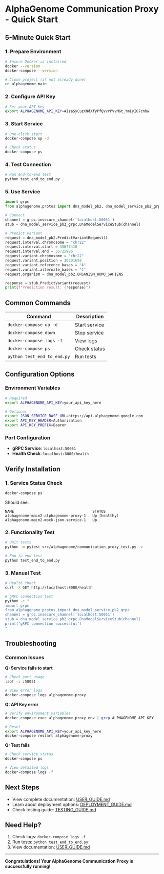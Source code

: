 # AlphaGenome Communication Proxy - Quick Start

## 5-Minute Quick Start

### 1. Prepare Environment

```bash
# Ensure Docker is installed
docker --version
docker-compose --version

# Clone project (if not already done)
cd alphagenome-main
```

### 2. Configure API Key

```bash
# Set your API Key
export ALPHAGENOME_API_KEY=AIzaSyCuzXNdXfyPfQVvrPVvMGt_YmIyI07cnbw
```

### 3. Start Service

```bash
# One-click start
docker-compose up -d

# Check status
docker-compose ps
```

### 4. Test Connection

```bash
# Run end-to-end test
python test_end_to_end.py
```

### 5. Use Service

```python
import grpc
from alphagenome.protos import dna_model_pb2, dna_model_service_pb2_grpc

# Connect
channel = grpc.insecure_channel('localhost:50051')
stub = dna_model_service_pb2_grpc.DnaModelServiceStub(channel)

# Predict variant
request = dna_model_pb2.PredictVariantRequest()
request.interval.chromosome = "chr22"
request.interval.start = 35677410
request.interval.end = 36725986
request.variant.chromosome = "chr22"
request.variant.position = 36201698
request.variant.reference_bases = "A"
request.variant.alternate_bases = "C"
request.organism = dna_model_pb2.ORGANISM_HOMO_SAPIENS

response = stub.PredictVariant(request)
print(f"Prediction result: {response}")
```

## Common Commands

| Command | Description |
|---------|-------------|
| `docker-compose up -d` | Start service |
| `docker-compose down` | Stop service |
| `docker-compose logs -f` | View logs |
| `docker-compose ps` | Check status |
| `python test_end_to_end.py` | Run tests |

## Configuration Options

### Environment Variables

```bash
# Required
export ALPHAGENOME_API_KEY=your_api_key_here

# Optional
export JSON_SERVICE_BASE_URL=https://api.alphagenome.google.com
export API_KEY_HEADER=Authorization
export API_KEY_PREFIX=Bearer
```

### Port Configuration

- **gRPC Service**: `localhost:50051`
- **Health Check**: `localhost:8000/health`

## Verify Installation

### 1. Service Status Check

```bash
docker-compose ps
```

Should see:
```
NAME                                    STATUS
alphagenome-main2-alphagenome-proxy-1   Up (healthy)
alphagenome-main2-mock-json-service-1   Up
```

### 2. Functionality Test

```bash
# Unit tests
python -m pytest src/alphagenome/communication_proxy_test.py -v

# End-to-end test
python test_end_to_end.py
```

### 3. Manual Test

```bash
# Health check
curl -X GET http://localhost:8000/health

# gRPC connection test
python -c "
import grpc
from alphagenome.protos import dna_model_service_pb2_grpc
channel = grpc.insecure_channel('localhost:50051')
stub = dna_model_service_pb2_grpc.DnaModelServiceStub(channel)
print('gRPC connection successful')
"
```

## Troubleshooting

### Common Issues

**Q: Service fails to start**
```bash
# Check port usage
lsof -i :50051

# View error logs
docker-compose logs alphagenome-proxy
```

**Q: API Key error**
```bash
# Verify environment variables
docker-compose exec alphagenome-proxy env | grep ALPHAGENOME_API_KEY

# Reset
export ALPHAGENOME_API_KEY=your_api_key_here
docker-compose restart alphagenome-proxy
```

**Q: Test fails**
```bash
# Check service status
docker-compose ps

# View detailed logs
docker-compose logs -f
```

## Next Steps

- View complete documentation: [USER_GUIDE.md](USER_GUIDE.md)
- Learn about deployment options: [DEPLOYMENT_GUIDE.md](DEPLOYMENT_GUIDE.md)
- Check testing guide: [TESTING_GUIDE.md](TESTING_GUIDE.md)

## Need Help?

1. Check logs: `docker-compose logs -f`
2. Run tests: `python test_end_to_end.py`
3. View documentation: [USER_GUIDE.md](USER_GUIDE.md)

---

**Congratulations! Your AlphaGenome Communication Proxy is successfully running!** 